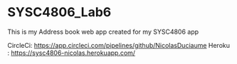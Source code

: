 # SYSC4806_Lab6
This is my Address book web app created for my SYSC4806 app

CircleCi: https://app.circleci.com/pipelines/github/NicolasDuciaume
Heroku : https://sysc4806-nicolas.herokuapp.com/
